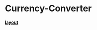 # Currency-Converter

[**layout**](https://www.figma.com/file/tHCOChRNBRUL5Np3ofG0lG/Test-work.?node-id=0%3A1&t=DDMziKblRmNbNeSb-0)
